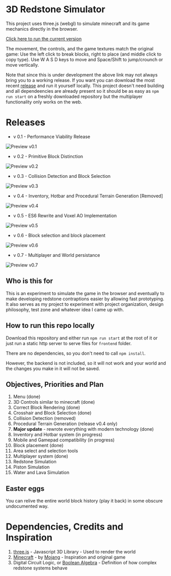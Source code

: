 # 3D Redstone Simulator

This project uses three.js (webgl) to simulate minecraft and its game mechanics directly in the browser.

[Click here to run the current version](https://grossato.com.br/static/3D-Redstone-Simulator/)

The movement, the controls, and the game textures match the original game: Use the left click to break blocks, right to place (and middle click to copy type). Use W A S D keys to move and Space/Shift to jump/crounch or move vertically.

Note that since this is under development the above link may not always bring you to a working release. If you want you can download the most recent [release](https://github.com/GuilhermeRossato/3D-Redstone-Simulator/releases) and run it yourself locally. This project doesn't need building and all dependeencies are already present so it should be as easy as `npm run start` on a freshly downloaded repository but the multiplayer functionality only works on the web.

# Releases
 - v 0.1 - Performance Viability Release

![Preview v0.1](https://grossato.com.br/static/3D-Redstone-Simulator/frontend/assets/images/releases/v01_normal.gif)

 - v 0.2 - Primitive Block Distinction

![Preview v0.2](https://grossato.com.br/static/3D-Redstone-Simulator/frontend/assets/images/releases/v02_normal.png)

 - v 0.3 - Collision Detection and Block Selection

![Preview v0.3](https://grossato.com.br/static/3D-Redstone-Simulator/frontend/assets/images/releases/v03_normal.gif)

 - v 0.4 - Inventory, Hotbar and Procedural Terrain Generation [Removed]

![Preview v0.4](https://grossato.com.br/static/3D-Redstone-Simulator/frontend/assets/images/releases/v04_normal.gif)

 - v 0.5 - ES6 Rewrite and Voxel AO Implementation

![Preview v0.5](https://grossato.com.br/static/3D-Redstone-Simulator/frontend/assets/images/releases/v05.gif)

 - v 0.6 - Block selection and block placement

![Preview v0.6](https://grossato.com.br/static/3D-Redstone-Simulator/frontend/assets/images/releases/v06.gif)

 - v 0.7 - Multiplayer and World persistance

![Preview v0.7](https://grossato.com.br/static/3D-Redstone-Simulator/frontend/assets/images/releases/v07.gif)

## Who is this for

This is an experiment to simulate the game in the browser and eventually to make developing redstone contraptions easier by allowing fast prototyping. It also serves as my project to experiment with project organization, design philosophy, test zone and whatever idea I came up with.

## How to run this repo locally

Download this repository and either run `npm run start` at the root of it or just run a static http server to serve files for `frontend` folder.

There are no dependencies, so you don't need to call `npm install`.

However, the backend is not included, so it will not work and your world and the changes you make in it will not be saved.

## Objectives, Priorities and Plan

1. Menu (done)
2. 3D Controls similar to minecraft (done)
3. Correct Block Rendering (done)
4. Crosshair and Block Selection (done)
5. Collision Detection (removed)
6. Procedural Terrain Generation (release v0.4 only)
7. **Major update** - rewrote everything with modern technology (done)
8. Inventory and Hotbar system (in progress)
9. Mobile and Gamepad compatibility (in progress)
10. Block placement (done)
11. Area select and selection tools
12. Multiplayer system (done)
13. Redstone Simulation
14. Piston Simulation
15. Water and Lava Simulation

## Easter eggs

You can relive the entire world block history (play it back) in some obscure undocumented way.

# Dependencies, Credits and Inspiration

1. [three.js](https://threejs.org/) - Javascript 3D Library - Used to render the world
2. [Minecraft](https://minecraft.net/pt-br/) - by [Mojang](https://mojang.com/) - Inspiration and original game
3. Digital Circuit Logic, or [Boolean Algebra](https://en.wikipedia.org/wiki/Boolean_algebra) - Definition of how complex redstone systems behave
